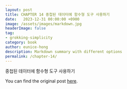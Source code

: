 ```yaml
---
layout: post
title: CHAPTER 14 중첩된 데이터에 함수형 도구 사용하기
date:   2023-12-31 00:00:00 +0900
image: /assets/images/markdown.jpg
headerImage: false
tag:
- grokking-simplicity
category: book
author: eunice-hong
description: Markdown summary with different options
permalink: /chapter-14/
---
```


중첩된 데이터에 함수형 도구 사용하기

You can find the original post [here](https://livebook.manning.com/book/grokking-simplicity/chapter-14/).

